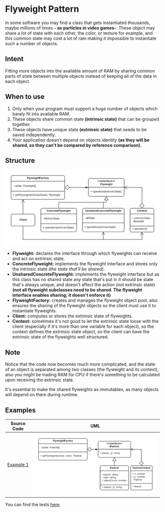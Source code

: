 # Flyweight Pattern

In some software you may find a class that gets instantiated thousands, maybe millions of times **- as particles in video games-**. These object may share a lot of state with each other, the color, or texture for example, and this common state may cost a lot of ram making it impossible to instantiate such a number of objects.

## Intent

Fitting more objects into the available amount of RAM by sharing common parts of state between multiple objects instead of keeping all of the data in each object.

## When to use

1. Only when your program must support a huge number of objects which barely fit into available RAM.
2. These objects share common state **\(intrinsic state\)** that can be grouped together.
3. These objects have unique state **\(extrinsic state\)** that needs to be saved independently.
4. Your application doesn't depend on objects identity **\(as they will be shared, so they can't be compared by reference comparison\).**

## Structure

![](../../.gitbook/assets/figure_1%20%2819%29.png)

* **Flyweight:** declares the interface through which flyweights can receive and act on extrinsic state.
* **ConcreteFlyweight:** implements the flyweight interface and stores only the intrinsic state _\(the state that'll be shared\)_.
* **UnsharedConcreteFlyweight:** implements the flyweight interface but as this class has no shared state any state that's put in it should be state that's always unique, and doesn't affect the action \(not extrinsic state\) **\(not all flyweight subclasses need to be shared. The flyweight interface enables sharing; it doesn't enforce it\)**
* **FlyweightFactory:** creates and manages the flyweight object pool, also ensures the sharing of the flyweight objects so the client must use it to instantiate flyweights.
* **Client:** computes or stores the extrinsic state of flyweights.
* **Context:** sometimes it's not good to let the extrinsic state loose with the client \(especially if it's more than one variable for each object\), so the context defines the extrinsic state object, so the client can have the extrinsic state of the flyweights well structured.

## Note

Notice that the code now becomes much more complicated, and the state of an object is separated among two classes \(the flyweight and its context\), also you might be trading RAM for CPU if there's something to be calculated upon receiving the extrinsic state.

It's essential to make the shared flyweights as immutables, as many objects will depend on them during runtime.

## Examples

| Source Code | UML |
| :---: | :---: |
| [Example 1](https://github.com/khaled-hamam/ts-design-patterns/tree/9a9bacf47635b736d3fdc4ffdb6fc5abb1e729f8/library/Structural%20Patterns/Flyweight/example_1.ts) | ![Figure 2](../../.gitbook/assets/figure_2%20%282%29.png) |

You can find the tests [here](https://github.com/khaled-hamam/ts-design-patterns/tree/9a9bacf47635b736d3fdc4ffdb6fc5abb1e729f8/library/Structural%20Patterns/Flyweight/index.test.ts).

